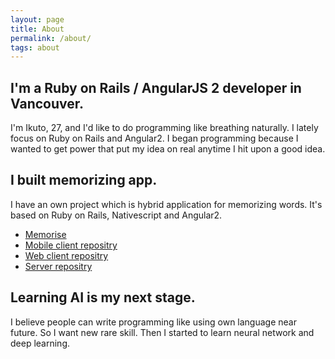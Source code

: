 ```yaml
---
layout: page
title: About
permalink: /about/
tags: about
---
```


## I'm a Ruby on Rails / AngularJS 2 developer in Vancouver.

I'm Ikuto, 27, and I'd like to do programming like breathing naturally.
I lately focus on Ruby on Rails and Angular2. I began programming because I wanted to get power that put my idea on real anytime I hit upon a good idea.

## I built memorizing app.

I have an own project which is hybrid application for memorizing words. It's based on Ruby on Rails, Nativescript and Angular2.
* [Memorise](https://memoriseword.com/)
* [Mobile client repositry](https://github.com/ikuto0608/mwa_client_mobile)
* [Web client repositry](https://github.com/ikuto0608/mwa_client)
* [Server repositry](https://github.com/ikuto0608/mwa_server)

## Learning AI is my next stage.

I believe people can write programming like using own language near future. So
I want new rare skill. Then I started to learn neural network and deep learning.
